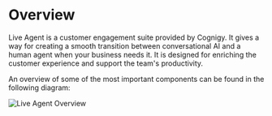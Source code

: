 # Overview

Live Agent is a customer engagement suite provided by Cognigy. It gives a way for creating a smooth transition between conversational AI and a human agent when your business needs it. It is designed for enriching the customer experience and support the team's productivity.

An overview of some of the most important components can be found in the following diagram:

[//]: <> (Picture to be replaced)
<img src="{{config.site_url}}assets/img/LA-diagram.svg" alt="Live Agent Overview">